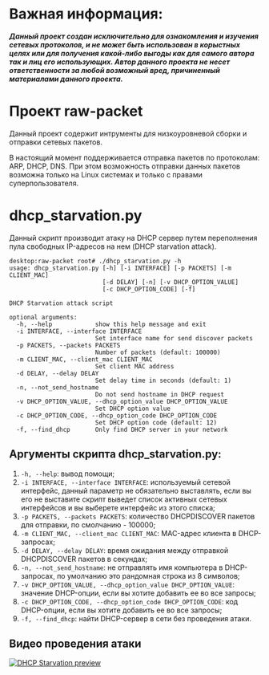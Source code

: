 # Важная информация:
***Данный проект создан исключительно для ознакомления и изучения сетевых протоколов, и не может быть использован в корыстных целях или для получения какой-либо выгоды как для самого автора так и лиц его использующих.
Автор данного проекта не несет ответственности за любой возможный вред, причиненный материалами данного проекта.***

# Проект raw-packet
Данный проект содержит интрументы для низкоуровневой сборки и отправки сетевых пакетов.

В настоящий момент поддерживается отправка пакетов по протоколам: ARP, DHCP, DNS.
При этом возможность отправки данных пакетов возможна только на Linux системах и только с правами суперпользователя.

# dhcp_starvation.py
Данный скрипт производит атаку на DHCP сервер путем переполнения пула свободных IP-адресов на нем (DHCP starvation attack).

```
desktop:raw-packet root# ./dhcp_starvation.py -h
usage: dhcp_starvation.py [-h] [-i INTERFACE] [-p PACKETS] [-m CLIENT_MAC]
                          [-d DELAY] [-n] [-v DHCP_OPTION_VALUE]
                          [-c DHCP_OPTION_CODE] [-f]

DHCP Starvation attack script

optional arguments:
  -h, --help            show this help message and exit
  -i INTERFACE, --interface INTERFACE
                        Set interface name for send discover packets
  -p PACKETS, --packets PACKETS
                        Number of packets (default: 100000)
  -m CLIENT_MAC, --client_mac CLIENT_MAC
                        Set client MAC address
  -d DELAY, --delay DELAY
                        Set delay time in seconds (default: 1)
  -n, --not_send_hostname
                        Do not send hostname in DHCP request
  -v DHCP_OPTION_VALUE, --dhcp_option_value DHCP_OPTION_VALUE
                        Set DHCP option value
  -c DHCP_OPTION_CODE, --dhcp_option_code DHCP_OPTION_CODE
                        Set DHCP option code (default: 12)
  -f, --find_dhcp       Only find DHCP server in your network
```

## Аргументы скрипта dhcp_starvation.py:
1. ```-h, --help```: вывод помощи;
2. ```-i INTERFACE, --interface INTERFACE```: используемый сетевой интерфейс, данный параметр не обязательно выставлять, если вы его не выставите скрипт выведет список активных сетевых интерфейсов и вы выберете интерфейс из этого списка;
3. ```-p PACKETS, --packets PACKETS```: количество DHCPDISCOVER пакетов для отправки, по смолчанию - 100000;
4. ```-m CLIENT_MAC, --client_mac CLIENT_MAC```: MAC-адрес клиента в DHCP-запросах;
5. ```-d DELAY, --delay DELAY```: время ожидания между отправкой DHCPDISCOVER пакетов в секундах;
6. ```-n, --not_send_hostname```: не отправлять имя компьютера в DHCP-запросах, по умолчанию это рандомная строка из 8 символов;
7. ```-v DHCP_OPTION_VALUE, --dhcp_option_value DHCP_OPTION_VALUE```: значение DHCP-опции, если вы хотите добавить ее во все запросы;
8. ```-c DHCP_OPTION_CODE, --dhcp_option_code DHCP_OPTION_CODE```: код DHCP-опции, если вы хотите добавить ее во все запросы;
9. ```-f, --find_dhcp```: найти DHCP-сервер в сети без проведения атаки.

## Видео проведения атаки
[![DHCP Starvation preview](https://img.youtube.com/vi/yrMqg6xp6qQ/0.jpg)](http://www.youtube.com/watch?v=yrMqg6xp6qQ)
